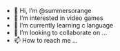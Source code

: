 - 👋 Hi, I’m @summersorange
- 👀 I’m interested in video games
- 🌱 I’m currently learning c language
- 💞️ I’m looking to collaborate on ...
- 📫 How to reach me ...

<!---
summersorange/summersorange is a ✨ special ✨ repository because its `README.md` (this file) appears on your GitHub profile.
You can click the Preview link to take a look at your changes.
--->
